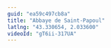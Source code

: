 ```yaml
---
guid: "ea59c497cb8a"
title: "Abbaye de Saint-Papoul"
latlng: "43.330654, 2.033600"
videoId: "gT6ii-317UA" 
---
```

